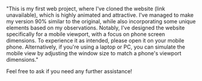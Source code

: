 "This is my first web project, where I've cloned the website (link unavailable), which is highly animated and attractive. I've managed to make my version 90% similar to the original, while also incorporating some unique elements based on my observations. Notably, I've designed the website specifically for a mobile viewport, with a focus on phone screen dimensions. To experience it as intended, please open it on your mobile phone. Alternatively, if you're using a laptop or PC, you can simulate the mobile view by adjusting the window size to match a phone's viewport dimensions."

Feel free to ask if you need any further assistance!
